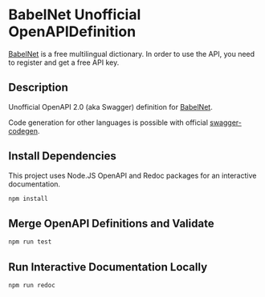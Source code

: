 # BabelNet Unofficial OpenAPIDefinition 

[BabelNet](https://babelnet.org/) is a free  multilingual dictionary. In order to use the API, you need to register and get a free API key.

## Description
Unofficial OpenAPI 2.0 (aka Swagger) definition for [BabelNet](https://babelnet.org/).

Code generation for other languages is possible with official [swagger-codegen](https://github.com/swagger-api/swagger-codegen).

## Install Dependencies
This project uses Node.JS OpenAPI and Redoc packages for an interactive documentation.
```bash
npm install
```

## Merge OpenAPI Definitions and Validate
```bash
npm run test
```

## Run Interactive Documentation Locally
```bash
npm run redoc
```